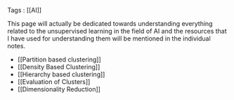 Tags : [[AI]]

This page will actually be dedicated towards understanding everything related to the unsupervised learning in the field of AI and the resources that I have used for understanding them will be mentioned in the individual notes.


- [[Partition based clustering]]
- [[Density Based Clustering]]
- [[Hierarchy based clustering]]
- [[Evaluation of Clusters]]
- [[Dimensionality Reduction]]